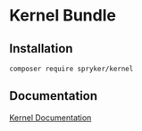 # Kernel Bundle

## Installation

```
composer require spryker/kernel
```

## Documentation

[Kernel Documentation](https://spryker.github.io/kernel/index.html)





